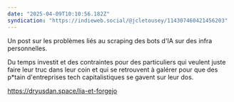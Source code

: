```yaml
---
date: "2025-04-09T10:10:56.182Z"
syndication: "https://indieweb.social/@jcletousey/114307460421456203"
---
```

Un post sur les problèmes liés au scraping des bots d'IA sur des infra personnelles.

Du temps investit et des contraintes pour des particuliers qui veulent juste faire leur truc dans leur coin et qui se retrouvent à galérer pour que des p*tain d'entreprises tech capitalistiques se gavent sur leur dos.

https://dryusdan.space/lia-et-forgejo